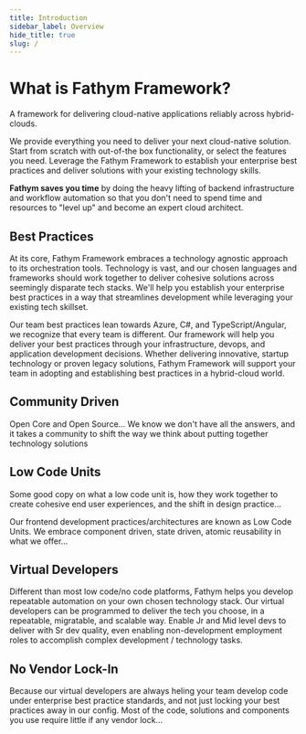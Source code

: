 ```yaml
---
title: Introduction
sidebar_label: Overview
hide_title: true
slug: /
---
```


# What is Fathym Framework?

A framework for delivering cloud-native applications reliably across hybrid-clouds.  

We provide everything you need to deliver your next cloud-native solution.  Start from scratch with out-of-the box functionality, or select the features you need.  Leverage the Fathym Framework to establish your enterprise best practices and deliver solutions with your existing technology skills.

**Fathym saves you time** by doing the heavy lifting of backend infrastructure and workflow automation so that you don't need to spend time and resources to "level up" and become an expert cloud architect.  

## Best Practices

At its core, Fathym Framework embraces a technology agnostic approach to its orchestration tools.  Technology is vast, and our chosen languages and frameworks should work together to deliver cohesive solutions across seemingly disparate tech stacks.  We'll help you establish your enterprise best practices in a way that streamlines development while leveraging your existing tech skillset.  

Our team best practices lean towards Azure, C#, and TypeScript/Angular, we recognize that every team is different.  Our framework will help you deliver your best practices through your infrastructure, devops, and application development decisions.  Whether delivering innovative, startup technology or proven legacy solutions, Fathym Framework will support your team in adopting and establishing best practices in a hybrid-cloud world.

## Community Driven

Open Core and Open Source... We know we don't have all the answers, and it takes a community to shift the way we think about putting together technology solutions

## Low Code Units

Some good copy on what a low code unit is, how they work together to create cohesive end user experiences, and the shift in design practice...

Our frontend development practices/architectures are known as Low Code Units.  We embrace component driven, state driven, atomic reusability in what we offer...

## Virtual Developers

Different than most low code/no code platforms, Fathym helps you develop repeatable automation on your own chosen technology stack.  Our virtual developers can be programmed to deliver the tech you choose, in a repeatable, migratable, and scalable way.  Enable Jr and Mid level devs to deliver with Sr dev quality, even enabling non-development employment roles to accomplish complex development / technology tasks.

## No Vendor Lock-In

Because our virtual developers are always heling your team develop code under enterprise best practice standards, and not just locking your best practices away in our config.  Most of the code, solutions and components you use require little if any vendor lock...
